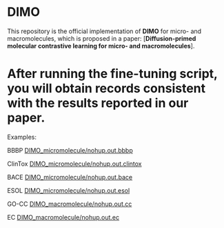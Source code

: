 # DIMO #

This repository is the official implementation of **DIMO** for micro- and macromolecules, 
which is proposed in a paper: [**Diffusion-primed molecular contrastive learning for micro- and macromolecules**]. 

# After running the fine-tuning script, you will obtain records consistent with the results reported in our paper. #

Examples:

BBBP [DIMO_micromolecule/nohup.out.bbbp](DIMO_micromolecule/nohup.out.bbbp)

ClinTox [DIMO_micromolecule/nohup.out.clintox](DIMO_micromolecule/nohup.out.clintox)

BACE [DIMO_micromolecule/nohup.out.bace](DIMO_micromolecule/nohup.out.bace)

ESOL [DIMO_micromolecule/nohup.out.esol](DIMO_micromolecule/nohup.out.esol)

GO-CC [DIMO_macromolecule/nohup.out.cc](DIMO_macromolecule/nohup.out.cc)

EC [DIMO_macromolecule/nohup.out.ec](DIMO_macromolecule/nohup.out.ec)


